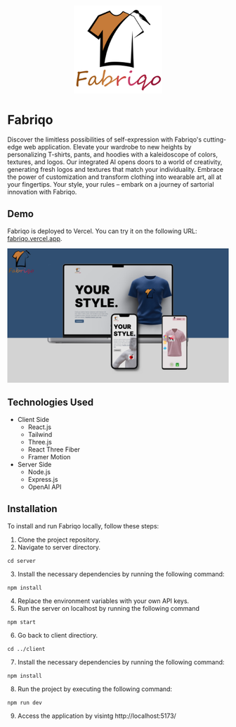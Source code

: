 <div align="center">
  <img src="client/public/logo.png" height="200px" />
</div>

# Fabriqo

Discover the limitless possibilities of self-expression with Fabriqo's cutting-edge web application. Elevate your wardrobe to new heights by personalizing T-shirts, pants, and hoodies with a kaleidoscope of colors, textures, and logos. Our integrated AI opens doors to a world of creativity, generating fresh logos and textures that match your individuality. Embrace the power of customization and transform clothing into wearable art, all at your fingertips. Your style, your rules – embark on a journey of sartorial innovation with Fabriqo.

## Demo

Fabriqo is deployed to Vercel. You can try it on the following URL: [fabriqo.vercel.app](https://fabriqo.vercel.app/).

<div align="center">
  <img src="client/public/mockup.png" />
</div>

## Technologies Used

- Client Side
  - React.js
  - Tailwind
  - Three.js
  - React Three Fiber
  - Framer Motion
- Server Side
  - Node.js
  - Express.js
  - OpenAI API

## Installation

To install and run Fabriqo locally, follow these steps:

1. Clone the project repository.
2. Navigate to server directory.

```
cd server
```

3. Install the necessary dependencies by running the following command:

```
npm install
```

4. Replace the environment variables with your own API keys.
5. Run the server on localhost by running the following command

```
npm start
```

6. Go back to client directiory.

```
cd ../client
```

7. Install the necessary dependencies by running the following command:

```
npm install
```

8. Run the project by executing the following command:

```
npm run dev
```

9. Access the application by visintg http://localhost:5173/

